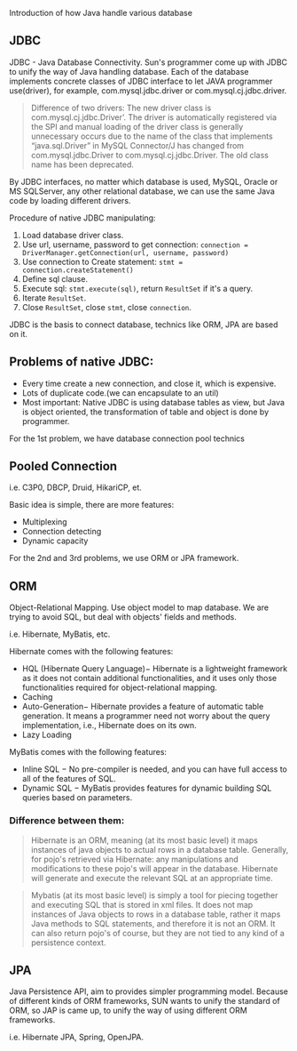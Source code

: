 Introduction of how Java handle various database

## JDBC

JDBC - Java Database Connectivity. Sun's programmer come up with JDBC to unify the way of Java handling database. Each of the database implements concrete classes of JDBC interface to let JAVA programmer use(driver), for example, com.mysql.jdbc.driver or com.mysql.cj.jdbc.driver.

> Difference of two drivers: The new driver class is com.mysql.cj.jdbc.Driver’. The driver is automatically registered via the SPI and manual loading of the driver class is generally unnecessary occurs due to the name of the class that implements “java.sql.Driver” in MySQL Connector/J has changed from com.mysql.jdbc.Driver to com.mysql.cj.jdbc.Driver. The old class name has been deprecated.

By JDBC interfaces, no matter which database is used, MySQL, Oracle or MS SQLServer, any other relational database, we can use the same Java code by loading different drivers.

Procedure of native JDBC manipulating:
1. Load database driver class.
2. Use url, username, password to get connection: 
   `connection = DriverManager.getConnection(url, username, password)`
3. Use connection to Create statement: `stmt = connection.createStatement()`
4. Define sql clause.
5. Execute sql: `stmt.execute(sql)`, return `ResultSet` if it's a query.
6. Iterate `ResultSet`.
7. Close `ResultSet`, close `stmt`, close `connection`.

JDBC is the basis to connect database, technics like ORM, JPA are based on it.

## Problems of native JDBC:

- Every time create a new connection, and close it, which is expensive.
- Lots of duplicate code.(we can encapsulate to an util)
- Most important: Native JDBC is using database tables as view, but Java is object oriented, the transformation of table and object is done by programmer.

For the 1st problem, we have database connection pool technics

## Pooled Connection

i.e. C3P0, DBCP, Druid, HikariCP, et.

Basic idea is simple, there are more features:
- Multiplexing
- Connection detecting
- Dynamic capacity

For the 2nd and 3rd problems, we use ORM or JPA framework.

## ORM
Object-Relational Mapping.
Use object model to map database. We are trying to avoid SQL, but deal with objects' fields and methods.

i.e. Hibernate, MyBatis, etc.

Hibernate comes with the following features:

- HQL (Hibernate Query Language)− Hibernate is a lightweight framework as it does not contain additional functionalities, and it uses only those functionalities required for object-relational mapping.
- Caching
- Auto-Generation− Hibernate provides a feature of automatic table generation. It means a programmer need not worry about the query implementation, i.e., Hibernate does on its own.
- Lazy Loading

MyBatis comes with the following features:

- Inline SQL − No pre-compiler is needed, and you can have full access to all of the features of SQL.
- Dynamic SQL − MyBatis provides features for dynamic building SQL queries based on parameters.

### Difference between them:
> Hibernate is an ORM, meaning (at its most basic level) it maps instances of java objects to actual rows in a database table. Generally, for pojo's retrieved via Hibernate: any manipulations and modifications to these pojo's will appear in the database. Hibernate will generate and execute the relevant SQL at an appropriate time.

>Mybatis (at its most basic level) is simply a tool for piecing together and executing SQL that is stored in xml files. It does not map instances of Java objects to rows in a database table, rather it maps Java methods to SQL statements, and therefore it is not an ORM. It can also return pojo's of course, but they are not tied to any kind of a persistence context.

## JPA
Java Persistence API, aim to provides simpler programming model. Because of different kinds of ORM frameworks, SUN wants to unify the standard of ORM, so JAP is came up, to unify the way of using different ORM frameworks.

i.e. Hibernate JPA, Spring, OpenJPA.
